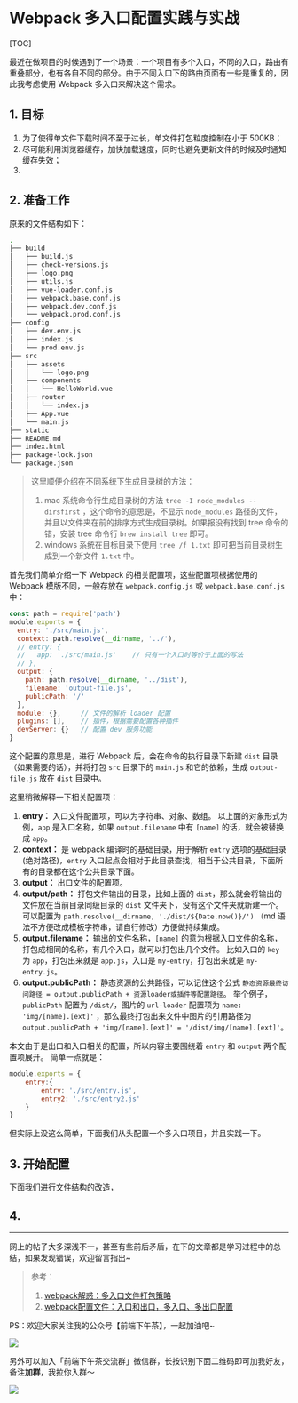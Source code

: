 # Webpack 多入口配置实践与实战

[TOC]

最近在做项目的时候遇到了一个场景：一个项目有多个入口，不同的入口，路由有重叠部分，也有各自不同的部分。由于不同入口下的路由页面有一些是重复的，因此我考虑使用 Webpack 多入口来解决这个需求。

## 1. 目标

1. 为了使得单文件下载时间不至于过长，单文件打包粒度控制在小于 500KB；
2. 尽可能利用浏览器缓存，加快加载速度，同时也避免更新文件的时候及时通知缓存失效；
3. 



## 2. 准备工作

原来的文件结构如下：

```bash
.
├── build
│   ├── build.js
│   ├── check-versions.js
│   ├── logo.png
│   ├── utils.js
│   ├── vue-loader.conf.js
│   ├── webpack.base.conf.js
│   ├── webpack.dev.conf.js
│   └── webpack.prod.conf.js
├── config
│   ├── dev.env.js
│   ├── index.js
│   └── prod.env.js
├── src
│   ├── assets
│   │   └── logo.png
│   ├── components
│   │   └── HelloWorld.vue
│   ├── router
│   │   └── index.js
│   ├── App.vue
│   └── main.js 
├── static
├── README.md
├── index.html
├── package-lock.json
└── package.json
```

> 这里顺便介绍在不同系统下生成目录树的方法：
>
> 1. mac 系统命令行生成目录树的方法 `tree -I node_modules --dirsfirst` ，这个命令的意思是，不显示 `node_modules` 路径的文件，并且以文件夹在前的排序方式生成目录树。如果报没有找到 tree 命令的错，安装 tree 命令行 `brew install tree` 即可。
> 2. windows 系统在目标目录下使用 `tree /f 1.txt` 即可把当前目录树生成到一个新文件 `1.txt` 中。

首先我们简单介绍一下 Webpack 的相关配置项，这些配置项根据使用的 Webpack 模版不同，一般存放在 `webpack.config.js` 或 `webpack.base.conf.js` 中：

```javascript
const path = require('path')
module.exports = {
  entry: './src/main.js',
  context: path.resolve(__dirname, '../'),
  // entry: {
  //   app: './src/main.js'    // 只有一个入口时等价于上面的写法
  // },
  output: {
    path: path.resolve(__dirname, '../dist'),
    filename: 'output-file.js',
    publicPath: '/'
  },
  module: {},     // 文件的解析 loader 配置
  plugins: [],    // 插件，根据需要配置各种插件
  devServer: {}   // 配置 dev 服务功能
}
```

这个配置的意思是，进行 Webpack 后，会在命令的执行目录下新建 `dist` 目录（如果需要的话），并将打包 `src` 目录下的 `main.js` 和它的依赖，生成 `output-file.js` 放在 `dist` 目录中。

这里稍微解释一下相关配置项：

1. **entry：** 入口文件配置项，可以为字符串、对象、数组。
   以上面的对象形式为例，`app` 是入口名称，如果 `output.filename` 中有 `[name]` 的话，就会被替换成 `app`。
2. **context：** 是 webpack 编译时的基础目录，用于解析 `entry` 选项的基础目录(绝对路径)，`entry` 入口起点会相对于此目录查找，相当于公共目录，下面所有的目录都在这个公共目录下面。
3. **output：** 出口文件的配置项。
4. **output/path：** 打包文件输出的目录，比如上面的 `dist`，那么就会将输出的文件放在当前目录同级目录的 `dist` 文件夹下，没有这个文件夹就新建一个。
   可以配置为 `path.resolve(__dirname, './dist/${Date.now()}/')` （md 语法不方便改成模板字符串，请自行修改）方便做持续集成。
5. **output.filename：** 输出的文件名称，`[name]` 的意为根据入口文件的名称，打包成相同的名称，有几个入口，就可以打包出几个文件。
   比如入口的 `key` 为 `app`，打包出来就是 `app.js`，入口是 `my-entry`，打包出来就是 `my-entry.js`。
6. **output.publicPath：** 静态资源的公共路径，可以记住这个公式 `静态资源最终访问路径 = output.publicPath + 资源loader或插件等配置路径`。
   举个例子，`publicPath` 配置为 `/dist/`，图片的 `url-loader` 配置项为 `name: 'img/[name].[ext]'` ，那么最终打包出来文件中图片的引用路径为 `output.publicPath + 'img/[name].[ext]' = '/dist/img/[name].[ext]'`。

本文由于是出口和入口相关的配置，所以内容主要围绕着 `entry` 和 `output` 两个配置项展开。 简单一点就是：

```javascript
module.exports = {
    entry:{
        entry: './src/entry.js',
        entry2: './src/entry2.js'
    }
}
```

但实际上没这么简单，下面我们从头配置一个多入口项目，并且实践一下。

## 3. 开始配置



下面我们进行文件结构的改造，

## 4. 









---

网上的帖子大多深浅不一，甚至有些前后矛盾，在下的文章都是学习过程中的总结，如果发现错误，欢迎留言指出~


> 参考：
>
> 1. [webpack解惑：多入口文件打包策略](https://www.cnblogs.com/lvdabao/p/5944420.html)
> 2. [webpack配置文件：入口和出口，多入口、多出口配置](https://www.cnblogs.com/hezihao/p/7928051.html)


PS：欢迎大家关注我的公众号【前端下午茶】，一起加油吧~

![](https://i.loli.net/2019/05/31/5cf08a479cd5d75372.jpg)

另外可以加入「前端下午茶交流群」微信群，长按识别下面二维码即可加我好友，备注**加群**，我拉你入群～

![](https://i.loli.net/2019/07/13/5d2986f77e9bc11533.jpg)